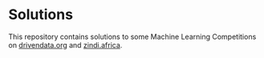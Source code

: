 # Solutions
This repository contains solutions to some Machine Learning Competitions on [drivendata.org](https://www.drivendata.org) and [zindi.africa](https://zindi.africa).
